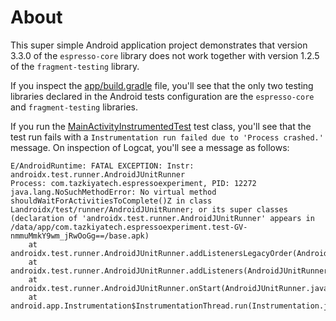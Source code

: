 # About

This super simple Android application project demonstrates that version 3.3.0 of the `espresso-core` library does not work together with version 1.2.5 of the `fragment-testing` library.

If you inspect the [app/build.gradle](app/build.gradle) file, you'll see that the only two testing libraries declared in the Android tests configuration are the `espresso-core` and `fragment-testing` libraries.

If you run the [MainActivityInstrumentedTest](app/src/androidTest/java/com/tazkiyatech/espressoexperiment/MainActivityInstrumentedTest.kt) test class, you'll see that the test run fails with a `Instrumentation run failed due to 'Process crashed.'` message. On inspection of Logcat, you'll see a message as follows:

```
E/AndroidRuntime: FATAL EXCEPTION: Instr: androidx.test.runner.AndroidJUnitRunner
Process: com.tazkiyatech.espressoexperiment, PID: 12272
java.lang.NoSuchMethodError: No virtual method shouldWaitForActivitiesToComplete()Z in class Landroidx/test/runner/AndroidJUnitRunner; or its super classes (declaration of 'androidx.test.runner.AndroidJUnitRunner' appears in /data/app/com.tazkiyatech.espressoexperiment.test-GV-nmmuMmkY9wm_jRwOoGg==/base.apk)
    at androidx.test.runner.AndroidJUnitRunner.addListenersLegacyOrder(AndroidJUnitRunner.java:442)
    at androidx.test.runner.AndroidJUnitRunner.addListeners(AndroidJUnitRunner.java:423)
    at androidx.test.runner.AndroidJUnitRunner.onStart(AndroidJUnitRunner.java:391)
    at android.app.Instrumentation$InstrumentationThread.run(Instrumentation.java:2189)
```
